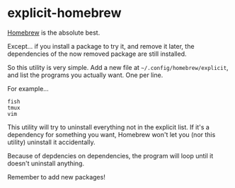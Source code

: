# explicit-homebrew
[Homebrew](https://brew.sh) is the absolute best.

Except... if you install a package to try it, and remove it later, the dependencies of the now removed package are still installed.

So this utility is very simple.
Add a new file at `~/.config/homebrew/explicit`, and list the programs you actually want. One per line.

For example...

```text
fish
tmux
vim
```

This utility will try to uninstall everything not in the explicit list.
If it's a dependency for something you want, Homebrew won't let you (nor this utility) uninstall it accidentally.

Because of depdencies on dependencies, the program will loop until it doesn't uninstall anything.

Remember to add new packages!
